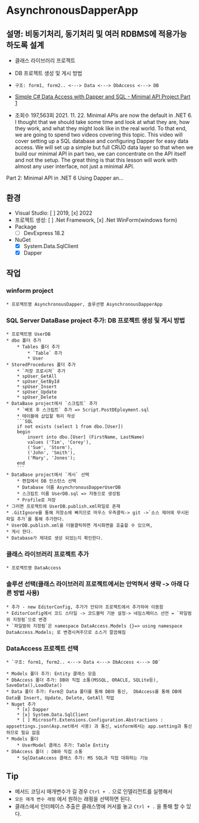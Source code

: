 ﻿# AsynchronousDapperApp

## 설명:  비동기처리, 동기처리 및 여러 RDBMS에 적용가능하도록 설계
* 클래스 라이브러리 프로젝트
* DB 프로젝트 생성 및 게시 방법
* `구조: form1, form2.. <---> Data <---> DbAccess <---> DB`

* [Simple C# Data Access with Dapper and SQL - Minimal API Project Part 1](https://youtu.be/dwMFg6uxQ0I?si=Nkf9Xj5p0ZtKXZZm)
* 조회수 197,563회  2021. 11. 22.
Minimal APIs are now the default in .NET 6. I thought that we should take some time and look at what they are, how they work, and what they might look like in the real world. To that end, we are going to spend two videos covering this topic. This video will cover setting up a SQL database and configuring Dapper for easy data access. We will set up a simple but full CRUD data layer so that when we build our minimal API in part two, we can concentrate on the API itself and not the setup. The great thing is that this lesson will work with almost any user interface, not just a minimal API. 

Part 2: Minimal API in .NET 6 Using Dapper an...  

## 환경
* Visual Studio: [ ] 2019, [x] 2022
* 프로젝트 생성: [ ] .Net Framework, [x] .Net WinForm(windows form)
* Package 
  * [ ] DevExpress 18.2
* NuGet
  * [x] System.Data.SqlClient 
  * [x] Dapper

## 작업
### winform project
	* 프로젝트명 AsynchronousDapper, 솔루션명 AsynchronousDapperApp
### SQL Server DataBase project 추가: DB 프로젝트 생성 및 게시 방법
	* 프로젝트명 UserDB
	* dbo 폴더 추가
		* Tables 폴더 추가
			* `Table` 추가
			* User
	* StoredProcedures 폴더 추가
		* `저장 프로시저` 추가
		* spUser_GetAll
		* spUser_GetById
		* spUser_Insert
		* spUser_Update
		* spUser_Delete
	* DataBase project에서 `스크립트` 추가
		* `배포 후 스크립트` 추가 => Script.PostDEployment.sql
		* 테이블에 삽입할 쿼리 작성
		```SQL
		if not exists (select 1 from dbo.[User])
		begin
			insert into dbo.[User] (FirstName, LastName)
			values ('Tim', 'Corey'),
			('Sue', 'Storm'),
			('John', 'Smith'),
			('Mary', 'Jones');
		end
		```
	* DataBase project에서 `게시` 선택
		* 편집에서 DB 인스턴스 선택
		* Database 이름 AsynchronousDapperUserDB
		* 스크립트 이름 UserDB.sql => 자동으로 생성됨
		* Profile로 저장
	* 그러면 프로젝트에 UserDB.publish.xml파일로 존재
	* .GitIgnore를 통해 저장소에 빠지므로 마우스 우측클릭-> git ->`소스 제어에 무시된 파일 추가`를 통해 추가한다.
	* UserDB.publish.xml을 더블클릭하면 게시화면을 호출할 수 있으며,
	* 게시 한다.
	* Database가 제대로 생성 되었는지 확인한다.
### 클래스 라이브러리 프로젝트 추가
	* 프로젝트명 DataAccess
### 솔루션 선택(클래스 라이브러리 프로젝트에서는 안먹혀서 생략 -> 아래 다른 방법 사용)
	* 추가 - new EditorConfig, 추가가 안되어 프로젝트에서 추가하여 이동함
	* EditorConfig에서 코드 스타일 -> 코드블럭 기분 설정-> 네임스페이스 선언 = `파일범위 지정됨`으로 변경
	* `파일범위 지정됨`은 namespace DataAccess.Models {}=> using namespace DataAccess.Models; 로 변경시켜주므로 소스가 깔끔해짐
### DataAccess 프로젝트 선택
	* `구조: form1, form2.. <---> Data <---> DbAccess <---> DB`
	
	* Models 폴더 추가: Entity 클래스 모음
	* DbAccess 폴더 추가: DB와 직접 소통(MSSQL, ORACLE, SQLite등), SaveData(),LoadData()
	* Data 폴더 추가: Form은 Data 폴더를 통해 DB와 통신,  DbAccess를 통해 DB에 Data를 Insert, Update, Delete, GetAll 작업
	* Nuget 추가
		* [x] Dapper
		* [x] System.Data.SqlClient
		* [ ] Microsoft.Extensions.Configuration.Abstractions : appsettings.json(Asp.net에서 사용) 과 통신, winform에서는 app.setting과 통신하므로 필요 없음
	* Models 폴더
		* UserModel 클래스 추가: Table Entity
	* DbAccess 폴더 : DB와 직접 소통
		* SqlDataAccess 클래스 추가: MS SQL과 직접 대화하는 기능
## Tip
* 메서드 코딩시 매개변수가 길 경우 `Ctrl + .` 으로 인델리전트를 실행해서
* `모든 매개 변수 래핑` 에서 원하는 래핑을 선택하면 된다.
* 클래스에서 인터페이스 추출은 클래스명에 커서를 놓고 `Ctrl + .` 을 통해 할 수 있다.
